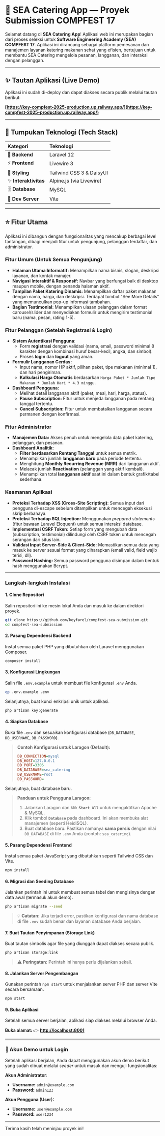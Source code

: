 # 🍱 SEA Catering App — Proyek Submission COMPFEST 17

Selamat datang di **SEA Catering App**! Aplikasi web ini merupakan bagian dari proses seleksi untuk **Software Engineering Academy (SEA) COMPFEST 17**. Aplikasi ini dirancang sebagai platform pemesanan dan manajemen layanan katering makanan sehat yang efisien, bertujuan untuk membantu SEA Catering mengelola pesanan, langganan, dan interaksi dengan pelanggan.

---

## ✨ Tautan Aplikasi (Live Demo)

Aplikasi ini sudah di-deploy dan dapat diakses secara publik melalui tautan berikut:

**[https://key-compfest-2025-production.up.railway.app/](https://key-compfest-2025-production.up.railway.app/)**

---

## 🚀 Tumpukan Teknologi (Tech Stack)

| Kategori          | Teknologi                  |
| :---------------- | :------------------------- |
| 🧠 **Backend** | Laravel 12                 |
| ⚡ **Frontend** | Livewire 3                 |
| 🎨 **Styling** | Tailwind CSS 3 & DaisyUI   |
| ✨ **Interaktivitas** | Alpine.js (via Livewire)   |
| 🗄️ **Database** | MySQL                      |
| 🔧 **Dev Server** | Vite                       |

---

## ⭐ Fitur Utama

Aplikasi ini dibangun dengan fungsionalitas yang mencakup berbagai level tantangan, dibagi menjadi fitur untuk pengunjung, pelanggan terdaftar, dan administrator.

### Fitur Umum (Untuk Semua Pengunjung)
- **Halaman Utama Informatif:** Menampilkan nama bisnis, slogan, deskripsi layanan, dan kontak manajer.
- **Navigasi Interaktif & Responsif:** Navbar yang berfungsi baik di desktop maupun mobile, dengan penanda halaman aktif.
- **Tampilan Paket Katering Dinamis:** Menampilkan daftar paket makanan dengan nama, harga, dan deskripsi. Terdapat tombol "See More Details" yang memunculkan pop-up informasi tambahan.
- **Bagian Testimonial:** Menampilkan ulasan pelanggan dalam format carousel/slider dan menyediakan formulir untuk mengirim testimonial baru (nama, pesan, rating 1-5).

### Fitur Pelanggan (Setelah Registrasi & Login)
- **Sistem Autentikasi Pengguna:**
    - Form **registrasi** dengan validasi (nama, email, password minimal 8 karakter dengan kombinasi huruf besar-kecil, angka, dan simbol).
    - Proses **login** dan **logout** yang aman.
- **Formulir Langganan Cerdas:**
    - Input nama, nomor HP aktif, pilihan paket, tipe makanan (minimal 1), dan hari pengiriman.
    - **Kalkulasi Harga Otomatis** berdasarkan `Harga Paket * Jumlah Tipe Makanan * Jumlah Hari * 4.3 minggu`.
- **Dashboard Pengguna:**
    - Melihat detail langganan aktif (paket, meal, hari, harga, status).
    - **Pause Subscription:** Fitur untuk menjeda langganan pada rentang tanggal tertentu.
    - **Cancel Subscription:** Fitur untuk membatalkan langganan secara permanen dengan konfirmasi.

### Fitur Administrator
- **Manajemen Data:** Akses penuh untuk mengelola data paket katering, pelanggan, dan pesanan.
- **Dashboard Analitik:**
    - **Filter berdasarkan Rentang Tanggal** untuk semua metrik.
    - Menampilkan jumlah **langganan baru** pada periode tertentu.
    - Menghitung **Monthly Recurring Revenue (MRR)** dari langganan aktif.
    - Melacak jumlah **Reactivation** (pelanggan yang aktif kembali).
    - Menampilkan total **langganan aktif** saat ini dalam bentuk grafik/tabel sederhana.

### Keamanan Aplikasi
- **Proteksi Terhadap XSS (Cross-Site Scripting):** Semua input dari pengguna di-escape sebelum ditampilkan untuk mencegah eksekusi skrip berbahaya.
- **Proteksi Terhadap SQL Injection:** Menggunakan *prepared statements* (fitur bawaan Laravel Eloquent) untuk semua interaksi database.
- **Implementasi CSRF Token:** Setiap form yang mengubah data (subscription, testimonial) dilindungi oleh CSRF token untuk mencegah serangan dari situs lain.
- **Validasi Input Server-Side & Client-Side:** Memastikan semua data yang masuk ke server sesuai format yang diharapkan (email valid, field wajib terisi, dll).
- **Password Hashing:** Semua password pengguna disimpan dalam bentuk hash menggunakan Bcrypt.

---

### Langkah-langkah Instalasi

#### 1. Clone Repositori
Salin repositori ini ke mesin lokal Anda dan masuk ke dalam direktori proyek.
```bash
git clone https://github.com/keyfarel/compfest-sea-submission.git
cd compfest-sea-submission
```

#### 2. Pasang Dependensi Backend
Instal semua paket PHP yang dibutuhkan oleh Laravel menggunakan Composer.
```bash
composer install
```

#### 3. Konfigurasi Lingkungan
Salin file `.env.example` untuk membuat file konfigurasi `.env` Anda.
```bash
cp .env.example .env
```
Selanjutnya, buat kunci enkripsi unik untuk aplikasi.
```bash
php artisan key:generate
```

#### 4. Siapkan Database
Buka file `.env` dan sesuaikan konfigurasi database (`DB_DATABASE`, `DB_USERNAME`, `DB_PASSWORD`).

> **Contoh Konfigurasi untuk Laragon (Default):**
> ```ini
> DB_CONNECTION=mysql
> DB_HOST=127.0.0.1
> DB_PORT=3306
> DB_DATABASE=sea_catering
> DB_USERNAME=root
> DB_PASSWORD=
> ```

Selanjutnya, buat database baru.

> **Panduan untuk Pengguna Laragon:**
> 1.  Jalankan Laragon dan klik **`Start All`** untuk mengaktifkan Apache & MySQL.
> 2.  Klik tombol **`Database`** pada dashboard. Ini akan membuka alat manajemen (seperti HeidiSQL).
> 3.  Buat database baru. Pastikan namanya **sama persis** dengan nilai `DB_DATABASE` di file `.env` Anda (contoh: `sea_catering`).

#### 5. Pasang Dependensi Frontend
Instal semua paket JavaScript yang dibutuhkan seperti Tailwind CSS dan Vite.
```bash
npm install
```

#### 6. Migrasi dan Seeding Database
Jalankan perintah ini untuk membuat semua tabel dan mengisinya dengan data awal (termasuk akun demo).
```bash
php artisan migrate --seed
```
> 💡 **Catatan:** Jika terjadi error, pastikan konfigurasi dan nama database di file `.env` sudah benar dan layanan database Anda berjalan.

#### 7. Buat Tautan Penyimpanan (Storage Link)
Buat tautan simbolis agar file yang diunggah dapat diakses secara publik.
```bash
php artisan storage:link
```
> ⚠️ **Peringatan:** Perintah ini hanya perlu dijalankan sekali.

#### 8. Jalankan Server Pengembangan
Gunakan perintah `npm start` untuk menjalankan server PHP dan server Vite secara bersamaan.
```bash
npm start
```

#### 9. Buka Aplikasi
Setelah semua server berjalan, aplikasi siap diakses melalui browser Anda.

**Buka alamat:** 👉 **[http://localhost:8001](http://localhost:8001)**

---

### 🔑 Akun Demo untuk Login
Setelah aplikasi berjalan, Anda dapat menggunakan akun demo berikut yang sudah dibuat melalui *seeder* untuk masuk dan menguji fungsionalitas:

**Akun Administrator:**
-   **Username:** `admin@example.com`
-   **Password:** `admin123`

**Akun Pengguna (User):**
-   **Username:** `user@example.com`
-   **Password:** `user1234`

---

Terima kasih telah meninjau proyek ini!
